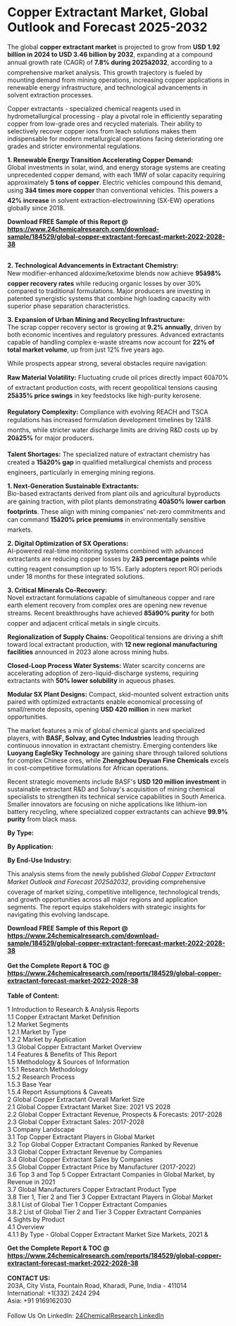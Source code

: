 <h1>Copper Extractant Market, Global Outlook and Forecast 2025-2032</h1><p>The global <strong>copper extractant market</strong> is projected to grow from <strong>USD 1.92 billion in 2024 to USD 3.46 billion by 2032</strong>, expanding at a compound annual growth rate (CAGR) of <strong>7.8% during 2025â2032</strong>, according to a comprehensive market analysis. This growth trajectory is fueled by mounting demand from mining operations, increasing copper applications in renewable energy infrastructure, and technological advancements in solvent extraction processes.</p><p>Copper extractants - specialized chemical reagents used in hydrometallurgical processing - play a pivotal role in efficiently separating copper from low-grade ores and recycled materials. Their ability to selectively recover copper ions from leach solutions makes them indispensable for modern metallurgical operations facing deteriorating ore grades and stricter environmental regulations.</p><p><strong>1. Renewable Energy Transition Accelerating Copper Demand:</strong><br>
Global investments in solar, wind, and energy storage systems are creating unprecedented copper demand, with each 1MW of solar capacity requiring approximately <strong>5 tons of copper</strong>. Electric vehicles compound this demand, using <strong>3â4 times more copper</strong> than conventional vehicles. This powers a <strong>42% increase</strong> in solvent extraction-electrowinning (SX-EW) operations globally since 2018.</p><div><b>Download FREE Sample of this Report @ 
            <a href="https://www.24chemicalresearch.com/download-sample/184529/global-copper-extractant-forecast-market-2022-2028-38">
            https://www.24chemicalresearch.com/download-sample/184529/global-copper-extractant-forecast-market-2022-2028-38</a></b></div><br><p><strong>2. Technological Advancements in Extractant Chemistry:</strong><br>
New modifier-enhanced aldoxime/ketoxime blends now achieve <strong>95â98% copper recovery rates</strong> while reducing organic losses by over 30% compared to traditional formulations. Major producers are investing in patented synergistic systems that combine high loading capacity with superior phase separation characteristics.</p><p><strong>3. Expansion of Urban Mining and Recycling Infrastructure:</strong><br>
The scrap copper recovery sector is growing at <strong>9.2% annually</strong>, driven by both economic incentives and regulatory pressures. Advanced extractants capable of handling complex e-waste streams now account for <strong>22% of total market volume</strong>, up from just 12% five years ago.</p><p>While prospects appear strong, several obstacles require navigation:</p><p><strong>Raw Material Volatility:</strong> Fluctuating crude oil prices directly impact 60â70% of extractant production costs, with recent geopolitical tensions causing <strong>25â35% price swings</strong> in key feedstocks like high-purity kerosene.</p><p><strong>Regulatory Complexity:</strong> Compliance with evolving REACH and TSCA regulations has increased formulation development timelines by 12â18 months, while stricter water discharge limits are driving R&amp;D costs up by <strong>20â25%</strong> for major producers.</p><p><strong>Talent Shortages:</strong> The specialized nature of extractant chemistry has created a <strong>15â20% gap</strong> in qualified metallurgical chemists and process engineers, particularly in emerging mining regions.</p><p><strong>1. Next-Generation Sustainable Extractants:</strong><br>
Bio-based extractants derived from plant oils and agricultural byproducts are gaining traction, with pilot plants demonstrating <strong>40â50% lower carbon footprints</strong>. These align with mining companies' net-zero commitments and can command <strong>15â20% price premiums</strong> in environmentally sensitive markets.</p><p><strong>2. Digital Optimization of SX Operations:</strong><br>
AI-powered real-time monitoring systems combined with advanced extractants are reducing copper losses by <strong>2â3 percentage points</strong> while cutting reagent consumption up to 15%. Early adopters report ROI periods under 18 months for these integrated solutions.</p><p><strong>3. Critical Minerals Co-Recovery:</strong><br>
Novel extractant formulations capable of simultaneous copper and rare earth element recovery from complex ores are opening new revenue streams. Recent breakthroughs have achieved <strong>85â90% purity</strong> for both copper and adjacent critical metals in single circuits.</p><p><strong>Regionalization of Supply Chains:</strong> Geopolitical tensions are driving a shift toward local extractant production, with <strong>12 new regional manufacturing facilities</strong> announced in 2023 alone across mining hubs.</p><p><strong>Closed-Loop Process Water Systems:</strong> Water scarcity concerns are accelerating adoption of zero-liquid-discharge systems, requiring extractants with <strong>50% lower solubility</strong> in aqueous phases.</p><p><strong>Modular SX Plant Designs:</strong> Compact, skid-mounted solvent extraction units paired with optimized extractants enable economical processing of small/remote deposits, opening <strong>USD 420 million</strong> in new market opportunities.</p><p>The market features a mix of global chemical giants and specialized players, with <strong>BASF, Solvay, and Cytec Industries</strong> leading through continuous innovation in extractant chemistry. Emerging contenders like <strong>Luoyang EagleSky Technology</strong> are gaining share through tailored solutions for complex Chinese ores, while <strong>Zhengzhou Deyuan Fine Chemicals</strong> excels in cost-competitive formulations for African operations.</p><p>Recent strategic movements include BASF's <strong>USD 120 million investment</strong> in sustainable extractant R&amp;D and Solvay's acquisition of mining chemical specialists to strengthen its technical service capabilities in South America. Smaller innovators are focusing on niche applications like lithium-ion battery recycling, where specialized copper extractants can achieve <strong>99.9% purity</strong> from black mass.</p><p><strong>By Type:</strong></p><p><strong>By Application:</strong></p><p><strong>By End-Use Industry:</strong></p><p>This analysis stems from the newly published <em>Global Copper Extractant Market Outlook and Forecast 2025â2032</em>, providing comprehensive coverage of market sizing, competitive intelligence, technological trends, and growth opportunities across all major regions and application segments. The report equips stakeholders with strategic insights for navigating this evolving landscape.</p><div><b>Download FREE Sample of this Report @ 
            <a href="https://www.24chemicalresearch.com/download-sample/184529/global-copper-extractant-forecast-market-2022-2028-38">
            https://www.24chemicalresearch.com/download-sample/184529/global-copper-extractant-forecast-market-2022-2028-38</a></b></div><br><div><b>Get the Complete Report & TOC @ 
            <a href="https://www.24chemicalresearch.com/reports/184529/global-copper-extractant-forecast-market-2022-2028-38">
            https://www.24chemicalresearch.com/reports/184529/global-copper-extractant-forecast-market-2022-2028-38</a></b></div><br>
            <b>Table of Content:</b><p>1 Introduction to Research & Analysis Reports<br />
    1.1 Copper Extractant Market Definition<br />
    1.2 Market Segments<br />
        1.2.1 Market by Type<br />
        1.2.2 Market by Application<br />
    1.3 Global Copper Extractant Market Overview<br />
    1.4 Features & Benefits of This Report<br />
    1.5 Methodology & Sources of Information<br />
        1.5.1 Research Methodology<br />
        1.5.2 Research Process<br />
        1.5.3 Base Year<br />
        1.5.4 Report Assumptions & Caveats<br />
2 Global Copper Extractant Overall Market Size<br />
    2.1 Global Copper Extractant Market Size: 2021 VS 2028<br />
    2.2 Global Copper Extractant Revenue, Prospects & Forecasts: 2017-2028<br />
    2.3 Global Copper Extractant Sales: 2017-2028<br />
3 Company Landscape<br />
    3.1 Top Copper Extractant Players in Global Market<br />
    3.2 Top Global Copper Extractant Companies Ranked by Revenue<br />
    3.3 Global Copper Extractant Revenue by Companies<br />
    3.4 Global Copper Extractant Sales by Companies<br />
    3.5 Global Copper Extractant Price by Manufacturer (2017-2022)<br />
    3.6 Top 3 and Top 5 Copper Extractant Companies in Global Market, by Revenue in 2021<br />
    3.7 Global Manufacturers Copper Extractant Product Type<br />
    3.8 Tier 1, Tier 2 and Tier 3 Copper Extractant Players in Global Market<br />
        3.8.1 List of Global Tier 1 Copper Extractant Companies<br />
        3.8.2 List of Global Tier 2 and Tier 3 Copper Extractant Companies<br />
4 Sights by Product<br />
    4.1 Overview<br />
        4.1.1 By Type - Global Copper Extractant Market Size Markets, 2021 &</p><div><b>Get the Complete Report & TOC @ 
            <a href="https://www.24chemicalresearch.com/reports/184529/global-copper-extractant-forecast-market-2022-2028-38">
            https://www.24chemicalresearch.com/reports/184529/global-copper-extractant-forecast-market-2022-2028-38</a></b></div><br><b>CONTACT US:</b><br>
            203A, City Vista, Fountain Road, Kharadi, Pune, India - 411014<br>
            International: +1(332) 2424 294<br>
            Asia: +91 9169162030 <br><br>
            Follow Us On LinkedIn: <a href="https://www.linkedin.com/company/24chemicalresearch/">24ChemicalResearch LinkedIn</a>